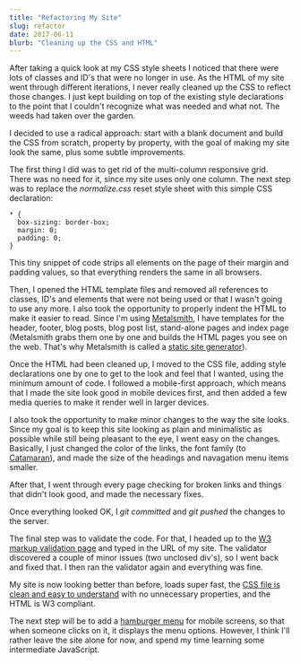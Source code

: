 ```yaml
---
title: "Refactoring My Site"
slug: refactor
date: 2017-06-11
blurb: "Cleaning up the CSS and HTML"
---
```


After taking a quick look at my CSS style sheets I noticed that there were lots of classes and ID's that were no longer in use. As the HTML of my site went through different iterations, I never really cleaned up the CSS to reflect those changes. I just kept building on top of the existing style declarations to the point that I couldn't recognize what was needed and what not. The weeds had taken over the garden.

I decided to use a radical approach: start with a blank document and build the CSS from scratch, property by property, with the goal of making my site look the same, plus some subtle improvements.

The first thing I did was to get rid of the multi-column responsive grid. There was no need for it, since my site uses only one column. The next step was to replace the <em>normalize.css</em> reset style sheet with this simple CSS declaration:

<pre><code>* {
  box-sizing: border-box;
  margin: 0;
  padding: 0;
}</code></pre>

This tiny snippet of code strips all elements on the page of their margin and padding values, so that everything renders the same in all browsers.

Then, I opened the HTML template files and removed all references to classes, ID's and elements that were not being used or that I wasn't going to use any more. I also took the opportunity to properly indent the HTML to make it easier to read. Since I'm using [Metalsmith](../metalswitch/), I have templates for the header, footer, blog posts, blog post list, stand-alone pages and index page (Metalsmith grabs them one by one and builds the HTML pages you see on the web. That's why Metalsmith is called a [static site generator](https://davidwalsh.name/introduction-static-site-generators)).

Once the HTML had been cleaned up, I moved to the CSS file, adding style declarations one by one to get to the look and feel that I wanted, using the minimum amount of code. I followed a mobile-first approach, which means that I made the site look good in mobile devices first, and then added a few media queries to make it render well in larger devices.

I also took the opportunity to make minor changes to the way the site looks. Since my goal is to keep this site looking as plain and minimalistic as possible while still being pleasant to the eye, I went easy on the changes. Basically, I just changed the color of the links, the font family (to [Catamaran](https://fonts.google.com/specimen/Catamaran)), and made the size of the headings and navagation menu items smaller.

After that, I went through every page checking for broken links and things that didn't look good, and made the necessary fixes.

Once everything looked OK, I <em>git committed</em> and <em>git pushed</em> the changes to the server.

The final step was to validate the code. For that, I headed up to the [W3 markup validation page](https://validator.w3.org/) and typed in the URL of my site. The validator discovered a couple of minor issues (two unclosed div's), so I went back and fixed that. I then ran the validator again and everything was fine.

My site is now looking better than before, loads super fast, the [CSS file is clean and easy to understand](/minimal.css) with no unnecessary properties, and the HTML is W3 compliant.

The next step will be to add a [hamburger menu](https://www.computerhope.com/jargon/h/hamburger-menu.htm) for mobile screens, so that when someone clicks on it, it displays the menu options. However, I think I'll rather leave the site alone for now, and spend my time learning some intermediate JavaScript.

